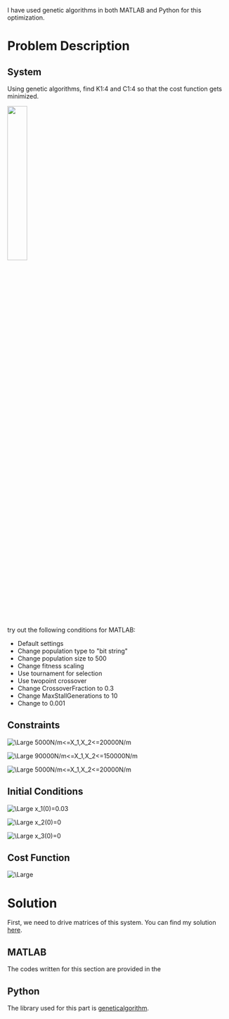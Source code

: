 I have used genetic algorithms in both MATLAB and Python for this optimization.

# Problem Description

## System

Using genetic algorithms, find K1:4 and C1:4 so that the cost function gets minimized.

<img src="https://github.com/sarajahedazad/Optimal-Design-of-a-Suspension-System/blob/main/Suspension_System.JPG" width=30%>

try out the following conditions for MATLAB:
* Default settings
* Change population type to "bit string"
* Change population size to 500
* Change fitness scaling
* Use tournament for selection
* Use twopoint crossover
* Change CrossoverFraction to 0.3
* Change MaxStallGenerations to 10
* Change  to 0.001


## Constraints

![\Large 5000N/m<=X_1,X_2<=20000N/m](https://latex.codecogs.com/svg.latex?\Large&space;5000N/m<=K_1,K_2<=20000N/m) 

![\Large 90000N/m<=X_1,X_2<=150000N/m](https://latex.codecogs.com/svg.latex?\Large&space;90000N/m<=K_3,K_4<=150000N/m) 

![\Large 5000N/m<=X_1,X_2<=20000N/m](https://latex.codecogs.com/svg.latex?\Large&space;500N.s/m<=C_1,C_2,C_3,C_4<=2000N.s/m) 



## Initial Conditions
![\Large x_1(0)=0.03](https://latex.codecogs.com/svg.latex?\Large&space;x_1(0)=0.03) 

![\Large x_2(0)=0](https://latex.codecogs.com/svg.latex?\Large&space;x_2(0)=0) 

![\Large x_3(0)=0](https://latex.codecogs.com/svg.latex?\Large&space;x_3(0)=0) 

## Cost Function

![\Large](https://latex.codecogs.com/svg.latex?\Large&space;RMS(\ddot{X_1})+5RMS(\dot{X_2})) 

# Solution

First, we need to drive matrices of this system. You can find my solution [here](https://github.com/sarajahedazad/Optimal-Design-of-a-Suspension-System/blob/main/Using%20Lagrange%20multipliers%20to%20solve%20the%20problem.pdf).


## MATLAB
The codes written for this section are provided in the 

## Python

The library used for this part is [geneticalgorithm](https://pypi.org/project/geneticalgorithm/).
